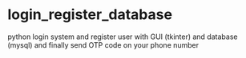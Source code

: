 # login_register_database
python login system and register user with GUI (tkinter) and database (mysql) and finally send OTP code on your phone number
